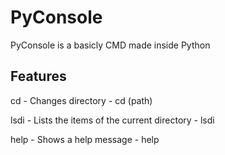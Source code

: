 # PyConsole

PyConsole is a basicly CMD made inside Python

## Features

cd - Changes directory - cd (path)

lsdi - Lists the items of the current directory - lsdi

help - Shows a help message - help
